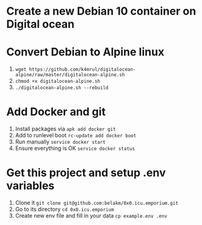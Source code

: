 # Create a new Debian 10 container on Digital ocean

# Convert Debian to Alpine linux

1. `wget https://github.com/k4mrul/digitalocean-alpine/raw/master/digitalocean-alpine.sh`
2. `chmod +x digitalocean-alpine.sh`
3. `./digitalocean-alpine.sh --rebuild`

# Add Docker and git

1. Install packages via `apk add docker git`
2. Add to runlevel boot `rc-update add docker boot`
3. Run manually `service docker start`
4. Ensure everything is OK `service docker status`

# Get this project and setup .env variables

1. Clone it `git clone git@github.com:belakm/0x0.icu.emporium.git`
2. Go to its directory `cd 0x0.icu.emporium`
3. Create new env file and fill in your data `cp example.env .env`